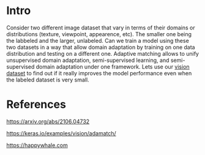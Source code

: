 # Intro

Consider two different image dataset that vary in terms of their domains or distributions (texture, viewpoint, appearence, etc). The smaller one being the labbeled and the larger, unlabeled. Can we train a model using these two datasets in a way that allow domain adaptation by training on one data distribution and testing on a different one. Adaptive matching allows to unify unsupervised domain adaptation, semi-supervised learning, and semi-supervised domain adaptation under one framework. Lets use our [vision dataset](/adamatch.ipynb) to find out if it really improves the model performance even when the labeled dataset is very small.

# References

https://arxiv.org/abs/2106.04732

https://keras.io/examples/vision/adamatch/

https://happywhale.com
